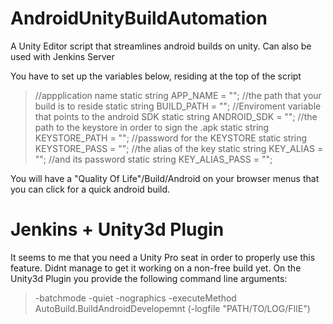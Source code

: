 # AndroidUnityBuildAutomation
A Unity Editor script that streamlines android builds on unity. Can also be used with Jenkins Server

You have to set up the variables below, residing at the top of the script

>//appplication name 
>static string APP_NAME = "";
>//the path that your build is to reside
>static string BUILD_PATH = "";
>//Enviroment variable that points to the android SDK
>static string ANDROID_SDK = "";
>//the path to the keystore in order to sign the .apk
>static string KEYSTORE_PATH = "";
>//password for the KEYSTORE
>static string KEYSTORE_PASS = "";
>//the alias of the key 
>static string KEY_ALIAS = "";
>//and its password
>static string KEY_ALIAS_PASS = "";

You will have a "Quality Of Life"/Build/Android on your browser menus that you can click for a quick android build. 

# Jenkins + Unity3d Plugin 
It seems to me that you need a Unity Pro seat in order to properly use this feature. Didnt manage to get it working on a non-free build yet. 
On the Unity3d Plugin you provide the following command line arguments:

>-batchmode -quiet -nographics -executeMethod AutoBuild.BuildAndroidDevelopemnt (-logfile "PATH/TO/LOG/FIlE")

